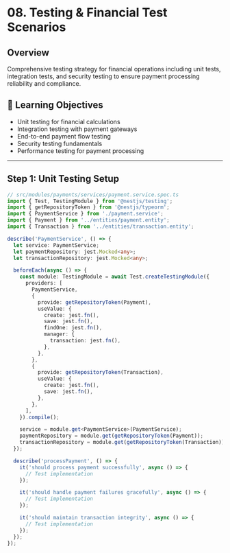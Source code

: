 # 08. Testing & Financial Test Scenarios

## Overview

Comprehensive testing strategy for financial operations including unit tests, integration tests, and security testing to ensure payment processing reliability and compliance.

## 🎯 Learning Objectives

- Unit testing for financial calculations
- Integration testing with payment gateways
- End-to-end payment flow testing
- Security testing fundamentals
- Performance testing for payment processing

---

## Step 1: Unit Testing Setup

```typescript
// src/modules/payments/services/payment.service.spec.ts
import { Test, TestingModule } from '@nestjs/testing';
import { getRepositoryToken } from '@nestjs/typeorm';
import { PaymentService } from './payment.service';
import { Payment } from '../entities/payment.entity';
import { Transaction } from '../entities/transaction.entity';

describe('PaymentService', () => {
  let service: PaymentService;
  let paymentRepository: jest.Mocked<any>;
  let transactionRepository: jest.Mocked<any>;

  beforeEach(async () => {
    const module: TestingModule = await Test.createTestingModule({
      providers: [
        PaymentService,
        {
          provide: getRepositoryToken(Payment),
          useValue: {
            create: jest.fn(),
            save: jest.fn(),
            findOne: jest.fn(),
            manager: {
              transaction: jest.fn(),
            },
          },
        },
        {
          provide: getRepositoryToken(Transaction),
          useValue: {
            create: jest.fn(),
            save: jest.fn(),
          },
        },
      ],
    }).compile();

    service = module.get<PaymentService>(PaymentService);
    paymentRepository = module.get(getRepositoryToken(Payment));
    transactionRepository = module.get(getRepositoryToken(Transaction));
  });

  describe('processPayment', () => {
    it('should process payment successfully', async () => {
      // Test implementation
    });

    it('should handle payment failures gracefully', async () => {
      // Test implementation
    });

    it('should maintain transaction integrity', async () => {
      // Test implementation
    });
  });
});
```